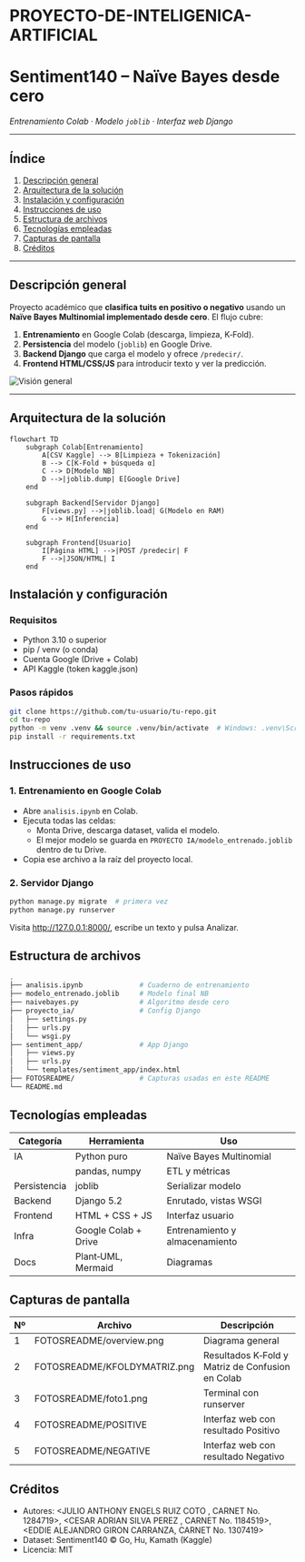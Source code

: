 # PROYECTO-DE-INTELIGENICA-ARTIFICIAL
# Sentiment140 – Naïve Bayes desde cero

*Entrenamiento Colab · Modelo *`joblib`* · Interfaz web Django*

---

## Índice

1. [Descripción general](#descripción-general)
2. [Arquitectura de la solución](#arquitectura-de-la-solución)
3. [Instalación y configuración](#instalación-y-configuración)
4. [Instrucciones de uso](#instrucciones-de-uso)
5. [Estructura de archivos](#estructura-de-archivos)
6. [Tecnologías empleadas](#tecnologías-empleadas)
7. [Capturas de pantalla](#capturas-de-pantalla)
8. [Créditos](#créditos)

---

## Descripción general

Proyecto académico que **clasifica tuits en positivo o negativo** usando un **Naïve Bayes Multinomial implementado desde cero**. El flujo cubre:

1. **Entrenamiento** en Google Colab (descarga, limpieza, K‑Fold).
2. **Persistencia** del modelo (`joblib`) en Google Drive.
3. **Backend Django** que carga el modelo y ofrece `/predecir/`.
4. **Frontend HTML/CSS/JS** para introducir texto y ver la predicción.

![Visión general](FOTOSREADME/overview.png)

---

## Arquitectura de la solución

```mermaid
flowchart TD
    subgraph Colab[Entrenamiento]
        A[CSV Kaggle] --> B[Limpieza + Tokenización]
        B --> C[K‑Fold + búsqueda α]
        C --> D[Modelo NB]
        D -->|joblib.dump| E[Google Drive]
    end
    
    subgraph Backend[Servidor Django]
        F[views.py] -->|joblib.load| G(Modelo en RAM)
        G --> H[Inferencia]
    end
    
    subgraph Frontend[Usuario]
        I[Página HTML] -->|POST /predecir| F
        F -->|JSON/HTML| I
    end
```

## Instalación y configuración

### Requisitos
- Python 3.10 o superior
- pip / venv (o conda)
- Cuenta Google (Drive + Colab)
- API Kaggle (token kaggle.json)

### Pasos rápidos

```bash
git clone https://github.com/tu‑usuario/tu‑repo.git
cd tu‑repo
python -m venv .venv && source .venv/bin/activate  # Windows: .venv\Scripts\activate
pip install -r requirements.txt
```

## Instrucciones de uso

### 1. Entrenamiento en Google Colab

- Abre `analisis.ipynb` en Colab.
- Ejecuta todas las celdas:
  - Monta Drive, descarga dataset, valida el modelo.
  - El mejor modelo se guarda en `PROYECTO IA/modelo_entrenado.joblib` dentro de tu Drive.
- Copia ese archivo a la raíz del proyecto local.

### 2. Servidor Django

```bash
python manage.py migrate  # primera vez
python manage.py runserver
```

Visita http://127.0.0.1:8000/, escribe un texto y pulsa Analizar.

## Estructura de archivos

```bash
.
├── analisis.ipynb              # Cuaderno de entrenamiento
├── modelo_entrenado.joblib     # Modelo final NB
├── naivebayes.py               # Algoritmo desde cero
├── proyecto_ia/                # Config Django
│   ├── settings.py
│   ├── urls.py
│   └── wsgi.py
├── sentiment_app/              # App Django
│   ├── views.py
│   ├── urls.py
│   └── templates/sentiment_app/index.html
├── FOTOSREADME/                # Capturas usadas en este README
└── README.md
```

## Tecnologías empleadas

| Categoría | Herramienta | Uso |
|-----------|-------------|-----|
| IA | Python puro | Naïve Bayes Multinomial |
| | pandas, numpy | ETL y métricas |
| Persistencia | joblib | Serializar modelo |
| Backend | Django 5.2 | Enrutado, vistas WSGI |
| Frontend | HTML + CSS + JS | Interfaz usuario |
| Infra | Google Colab + Drive | Entrenamiento y almacenamiento |
| Docs | Plant‑UML, Mermaid | Diagramas |

## Capturas de pantalla

| Nº | Archivo | Descripción |
|----|---------|-------------|
| 1 | FOTOSREADME/overview.png | Diagrama general |
| 2 | FOTOSREADME/KFOLDYMATRIZ.png | Resultados K‑Fold y Matriz de Confusion en Colab |
| 3 | FOTOSREADME/foto1.png | Terminal con runserver |
| 4 | FOTOSREADME/POSITIVE | Interfaz web con resultado Positivo|
| 5 | FOTOSREADME/NEGATIVE | Interfaz web con resultado Negativo|

## Créditos

- Autores: <JULIO ANTHONY ENGELS RUIZ COTO , CARNET No. 1284719>, <CESAR ADRIAN SILVA PEREZ , CARNET No. 1184519>, <EDDIE ALEJANDRO GIRON CARRANZA, CARNET No. 1307419>
- Dataset: Sentiment140 © Go, Hu, Kamath (Kaggle)
- Licencia: MIT
